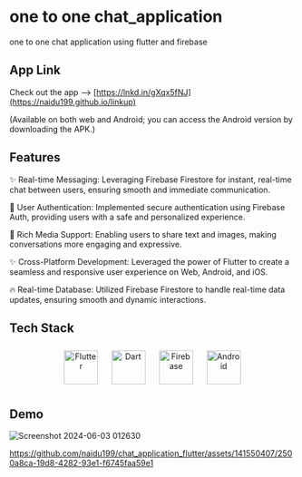 # one to one chat_application
  one to one chat application using flutter and firebase

## App Link
Check out the app --> [https://lnkd.in/gXqx5fNJ](https://naidu199.github.io/linkup)
 
(Available on both web and Android; you can access the Android version by downloading the APK.)

## Features

✨ Real-time Messaging: Leveraging Firebase Firestore for instant, real-time chat between users, ensuring smooth and immediate communication.

🔐 User Authentication: Implemented secure authentication using Firebase Auth, providing users with a safe and personalized experience.

📝 Rich Media Support: Enabling users to share text and images, making conversations more engaging and expressive.

✨ Cross-Platform Development: Leveraged the power of Flutter to create a seamless and responsive user experience on Web, Android, and iOS.

🔥 Real-time Database: Utilized Firebase Firestore to handle real-time data updates, ensuring smooth and dynamic interactions.

## Tech Stack
<div align="center"> 
<a href="https://flutter.dev/" target="_blank"><img style="margin: 10px" src="https://profilinator.rishav.dev/skills-assets/flutterio-icon.svg" alt="Flutter" height="60" /></a> 
<a href="https://dart.dev/" target="_blank"><img style="margin: 10px" src="https://profilinator.rishav.dev/skills-assets/dartlang-icon.svg" alt="Dart" height="60" /></a>  
<a href="https://firebase.google.com/" target="_blank"><img style="margin: 10px" src="https://profilinator.rishav.dev/skills-assets/firebase.png" alt="Firebase" height="60" /></a>
<a href="https://www.android.com/intl/en_in/" target="_blank"><img style="margin: 10px" src="https://profilinator.rishav.dev/skills-assets/android-original-wordmark.svg" alt="Android" height="60" /></a> 

</div>

## Demo

![Screenshot 2024-06-03 012630](https://github.com/naidu199/chat_application_flutter/assets/141550407/174cb320-26af-4343-a1b1-470713f401fd)



https://github.com/naidu199/chat_application_flutter/assets/141550407/2500a8ca-19d8-4282-93e1-f6745faa59e1

